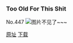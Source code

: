 ### Too Old For This Shit
No.447
![图片不见了~~~](https://imgs.xkcd.com/comics/too_old_for_this_shit.png)

[原址](https://xkcd.com//447) [下载](https://imgs.xkcd.com/comics/too_old_for_this_shit.png)

